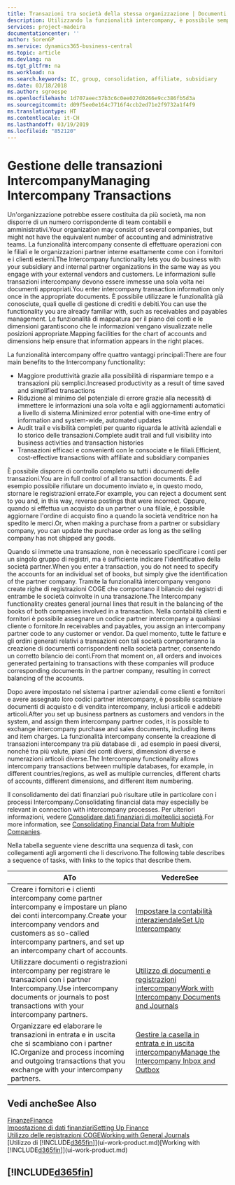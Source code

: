 ```yaml
---
title: Transazioni tra società della stessa organizzazione | Documenti Microsoft
description: Utilizzando la funzionalità intercompany, è possibile semplificare i processi aziendali e le transazioni tra società all'interno della stessa organizzazione.
services: project-madeira
documentationcenter: ''
author: SorenGP
ms.service: dynamics365-business-central
ms.topic: article
ms.devlang: na
ms.tgt_pltfrm: na
ms.workload: na
ms.search.keywords: IC, group, consolidation, affiliate, subsidiary
ms.date: 03/18/2018
ms.author: sgroespe
ms.openlocfilehash: 1d707aeec37b3c6c0ee027d0266e9cc386fb5d3a
ms.sourcegitcommit: d09f5ee0e164c7716f4ccb2ed71e2f9732a1f4f9
ms.translationtype: HT
ms.contentlocale: it-CH
ms.lasthandoff: 03/19/2019
ms.locfileid: "852120"
---
```

# <a name="managing-intercompany-transactions"></a><span data-ttu-id="9a9b1-103">Gestione delle transazioni Intercompany</span><span class="sxs-lookup"><span data-stu-id="9a9b1-103">Managing Intercompany Transactions</span></span>
<span data-ttu-id="9a9b1-104">Un'organizzazione potrebbe essere costituita da più società, ma non disporre di un numero corrispondente di team contabili e amministrativi.</span><span class="sxs-lookup"><span data-stu-id="9a9b1-104">Your organization may consist of several companies, but might not have the equivalent number of accounting and administrative teams.</span></span> <span data-ttu-id="9a9b1-105">La funzionalità intercompany consente di effettuare operazioni con le filiali e le organizzazioni partner interne esattamente come con i fornitori e i clienti esterni.</span><span class="sxs-lookup"><span data-stu-id="9a9b1-105">The Intercompany functionality lets you do business with your subsidiary and internal partner organizations in the same way as you engage with your external vendors and customers.</span></span> <span data-ttu-id="9a9b1-106">Le informazioni sulle transazioni intercompany devono essere immesse una sola volta nei documenti appropriati.</span><span class="sxs-lookup"><span data-stu-id="9a9b1-106">You enter intercompany transaction information only once in the appropriate documents.</span></span> <span data-ttu-id="9a9b1-107">È possibile utilizzare le funzionalità già conosciute, quali quelle di gestione di crediti e debiti.</span><span class="sxs-lookup"><span data-stu-id="9a9b1-107">You can use the functionality you are already familiar with, such as receivables and payables management.</span></span> <span data-ttu-id="9a9b1-108">Le funzionalità di mappatura per il piano dei conti e le dimensioni garantiscono che le informazioni vengano visualizzate nelle posizioni appropriate.</span><span class="sxs-lookup"><span data-stu-id="9a9b1-108">Mapping facilities for the chart of accounts and dimensions help ensure that information appears in the right places.</span></span>  

<span data-ttu-id="9a9b1-109">La funzionalità intercompany offre quattro vantaggi principali:</span><span class="sxs-lookup"><span data-stu-id="9a9b1-109">There are four main benefits to the Intercompany functionality:</span></span>  

- <span data-ttu-id="9a9b1-110">Maggiore produttività grazie alla possibilità di risparmiare tempo e a transazioni più semplici.</span><span class="sxs-lookup"><span data-stu-id="9a9b1-110">Increased productivity as a result of time saved and simplified transactions</span></span>  
- <span data-ttu-id="9a9b1-111">Riduzione al minimo del potenziale di errore grazie alla necessità di immettere le informazioni una sola volta e agli aggiornamenti automatici a livello di sistema.</span><span class="sxs-lookup"><span data-stu-id="9a9b1-111">Minimized error potential with one-time entry of information and system-wide, automated updates</span></span>  
- <span data-ttu-id="9a9b1-112">Audit trail e visibilità completi per quanto riguarda le attività aziendali e lo storico delle transazioni.</span><span class="sxs-lookup"><span data-stu-id="9a9b1-112">Complete audit trail and full visibility into business activities and transaction histories</span></span>  
- <span data-ttu-id="9a9b1-113">Transazioni efficaci e convenienti con le consociate e le filiali.</span><span class="sxs-lookup"><span data-stu-id="9a9b1-113">Efficient, cost-effective transactions with affiliate and subsidiary companies</span></span>  

<span data-ttu-id="9a9b1-114">È possibile disporre di controllo completo su tutti i documenti delle transazioni.</span><span class="sxs-lookup"><span data-stu-id="9a9b1-114">You are in full control of all transaction documents.</span></span> <span data-ttu-id="9a9b1-115">È ad esempio possibile rifiutare un documento inviato e, in questo modo, stornare le registrazioni errate.</span><span class="sxs-lookup"><span data-stu-id="9a9b1-115">For example, you can reject a document sent to you and, in this way, reverse postings that were incorrect.</span></span> <span data-ttu-id="9a9b1-116">Oppure, quando si effettua un acquisto da un partner o una filiale, è possibile aggiornare l'ordine di acquisto fino a quando la società venditrice non ha spedito le merci.</span><span class="sxs-lookup"><span data-stu-id="9a9b1-116">Or, when making a purchase from a partner or subsidiary company, you can update the purchase order as long as the selling company has not shipped any goods.</span></span>  

<span data-ttu-id="9a9b1-117">Quando si immette una transazione, non è necessario specificare i conti per un singolo gruppo di registri, ma è sufficiente indicare l'identificativo della società partner.</span><span class="sxs-lookup"><span data-stu-id="9a9b1-117">When you enter a transaction, you do not need to specify the accounts for an individual set of books, but simply give the identification of the partner company.</span></span> <span data-ttu-id="9a9b1-118">Tramite la funzionalità intercompany vengono create righe di registrazioni COGE che comportano il bilancio dei registri di entrambe le società coinvolte in una transazione.</span><span class="sxs-lookup"><span data-stu-id="9a9b1-118">The Intercompany functionality creates general journal lines that result in the balancing of the books of both companies involved in a transaction.</span></span> <span data-ttu-id="9a9b1-119">Nella contabilità clienti e fornitori è possibile assegnare un codice partner intercompany a qualsiasi cliente o fornitore.</span><span class="sxs-lookup"><span data-stu-id="9a9b1-119">In receivables and payables, you assign an intercompany partner code to any customer or vendor.</span></span> <span data-ttu-id="9a9b1-120">Da quel momento, tutte le fatture e gli ordini generati relativi a transazioni con tali società comporteranno la creazione di documenti corrispondenti nella società partner, consentendo un corretto bilancio dei conti.</span><span class="sxs-lookup"><span data-stu-id="9a9b1-120">From that moment on, all orders and invoices generated pertaining to transactions with these companies will produce corresponding documents in the partner company, resulting in correct balancing of the accounts.</span></span>  

 <span data-ttu-id="9a9b1-121">Dopo avere impostato nel sistema i partner aziendali come clienti e fornitori e avere assegnato loro codici partner intercompany, è possibile scambiare documenti di acquisto e di vendita intercompany, inclusi articoli e addebiti articoli.</span><span class="sxs-lookup"><span data-stu-id="9a9b1-121">After you set up business partners as customers and vendors in the system, and assign them intercompany partner codes, it is possible to exchange intercompany purchase and sales documents, including items and item charges.</span></span> <span data-ttu-id="9a9b1-122">La funzionalità intercompany consente la creazione di transazioni intercompany tra più database di , ad esempio in paesi diversi, nonché tra più valute, piani dei conti diversi, dimensioni diverse e numerazioni articoli diverse.</span><span class="sxs-lookup"><span data-stu-id="9a9b1-122">The Intercompany functionality allows intercompany transactions between multiple databases, for example, in different countries/regions, as well as multiple currencies, different charts of accounts, different dimensions, and different item numbering.</span></span>  

<span data-ttu-id="9a9b1-123">Il consolidamento dei dati finanziari può risultare utile in particolare con i processi Intercompany.</span><span class="sxs-lookup"><span data-stu-id="9a9b1-123">Consolidating financial data may especially be relevant in connection with intercompany processes.</span></span> <span data-ttu-id="9a9b1-124">Per ulteriori informazioni, vedere [Consolidare dati finanziari di molteplici società](finance-consolidated-company-reporting.md).</span><span class="sxs-lookup"><span data-stu-id="9a9b1-124">For more information, see [Consolidating Financial Data from Multiple Companies](finance-consolidated-company-reporting.md).</span></span>

<span data-ttu-id="9a9b1-125">Nella tabella seguente viene descritta una sequenza di task, con collegamenti agli argomenti che li descrivono.</span><span class="sxs-lookup"><span data-stu-id="9a9b1-125">The following table describes a sequence of tasks, with links to the topics that describe them.</span></span>

 |<span data-ttu-id="9a9b1-126">A</span><span class="sxs-lookup"><span data-stu-id="9a9b1-126">To</span></span> |<span data-ttu-id="9a9b1-127">Vedere</span><span class="sxs-lookup"><span data-stu-id="9a9b1-127">See</span></span>|
 |---|---|
 |<span data-ttu-id="9a9b1-128">Creare i fornitori e i clienti intercompany come partner intercompany e impostare un piano dei conti intercompany.</span><span class="sxs-lookup"><span data-stu-id="9a9b1-128">Create your intercompany vendors and customers as so-called intercompany partners, and set up an intercompany chart of accounts.</span></span>|[<span data-ttu-id="9a9b1-129">Impostare la contabilità interaziendale</span><span class="sxs-lookup"><span data-stu-id="9a9b1-129">Set Up Intercompany</span></span>](intercompany-how-setup.md)|
 |<span data-ttu-id="9a9b1-130">Utilizzare documenti o registrazioni intercompany per registrare le transazioni con i partner Intercompany.</span><span class="sxs-lookup"><span data-stu-id="9a9b1-130">Use intercompany documents or journals to post transactions with your intercompany partners.</span></span>|[<span data-ttu-id="9a9b1-131">Utilizzo di documenti e registrazioni intercompany</span><span class="sxs-lookup"><span data-stu-id="9a9b1-131">Work with Intercompany Documents and Journals</span></span>](intercompany-how-work-documents-journals.md)|
 |<span data-ttu-id="9a9b1-132">Organizzare ed elaborare le transazioni in entrata e in uscita che si scambiano con i partner IC.</span><span class="sxs-lookup"><span data-stu-id="9a9b1-132">Organize and process incoming and outgoing transactions that you exchange with your intercompany partners.</span></span>|[<span data-ttu-id="9a9b1-133">Gestire la casella in entrata e in uscita intercompany</span><span class="sxs-lookup"><span data-stu-id="9a9b1-133">Manage the Intercompany Inbox and Outbox</span></span>](intercompany-how-manage-intercompany-inbox.md)|

## <a name="see-also"></a><span data-ttu-id="9a9b1-134">Vedi anche</span><span class="sxs-lookup"><span data-stu-id="9a9b1-134">See Also</span></span>
[<span data-ttu-id="9a9b1-135">Finanze</span><span class="sxs-lookup"><span data-stu-id="9a9b1-135">Finance</span></span>](finance.md)  
[<span data-ttu-id="9a9b1-136">Impostazione di dati finanziari</span><span class="sxs-lookup"><span data-stu-id="9a9b1-136">Setting Up Finance</span></span>](finance-setup-finance.md)  
[<span data-ttu-id="9a9b1-137">Utilizzo delle registrazioni COGE</span><span class="sxs-lookup"><span data-stu-id="9a9b1-137">Working with General Journals</span></span>](ui-work-general-journals.md)  
<span data-ttu-id="9a9b1-138">[Utilizzo di [!INCLUDE[d365fin](includes/d365fin_md.md)]](ui-work-product.md)</span><span class="sxs-lookup"><span data-stu-id="9a9b1-138">[Working with [!INCLUDE[d365fin](includes/d365fin_md.md)]](ui-work-product.md)</span></span>

## [!INCLUDE[d365fin](includes/free_trial_md.md)]  
